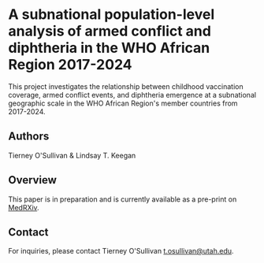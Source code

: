 # A subnational population-level analysis of armed conflict and diphtheria in the WHO African Region 2017-2024
This project investigates the relationship between childhood vaccination coverage, armed conflict events, and diphtheria emergence at a subnational geographic scale in the WHO African Region's member countries from 2017-2024. 

## Authors
Tierney O'Sullivan & Lindsay T. Keegan

## Overview
This paper is in preparation and is currently available as a pre-print on [MedRXiv](https://medrxiv.org/cgi/content/short/2024.12.18.24319262v1).

## Contact
For inquiries, please contact Tierney O'Sullivan <t.osullivan@utah.edu>. 